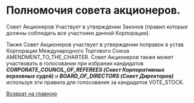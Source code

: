 # Полномочия совета акционеров.  
Совет Акционеров Участвует в утверждении Законов (правил которые должны соблюдать все участники данной Корпорации). 

Также Совет Акционеров участвует в утверждении поправок в устав Корпорации Международного 
Торгового Союза AMENDMENT_TO_THE_CHARTER. 
Совет Акционеров также может участвовать в голосовании при избрании кандидатов 
***CORPORATE_COUNCIL_OF_REFEREES (Совет Корпоративных верховных судей)*** и 
***BOARD_OF_DIRECTORS (Совет Директоров)***
используя эти правила для голосования за кандидатов VOTE_STOCK. 

[Возврат на главную](../readme.md)